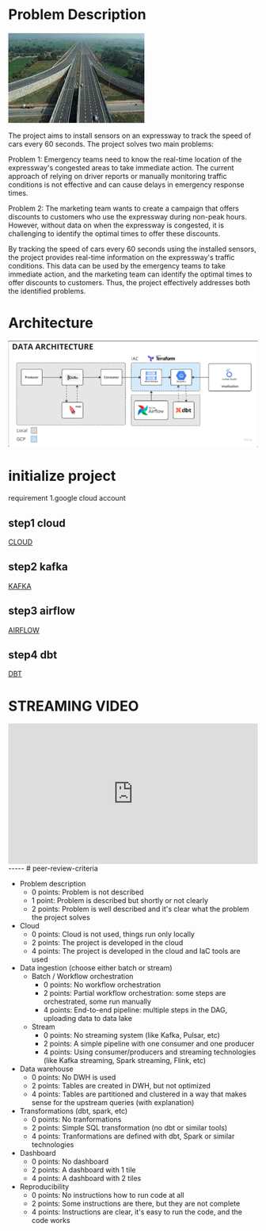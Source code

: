# Problem Description
![Alt text](images/express_way.jpeg)

The project aims to install sensors on an expressway to track the speed of cars every 60 seconds. The project solves two main problems:

Problem 1: Emergency teams need to know the real-time location of the expressway's congested areas to take immediate action. The current approach of relying on driver reports or manually monitoring traffic conditions is not effective and can cause delays in emergency response times.

Problem 2: The marketing team wants to create a campaign that offers discounts to customers who use the expressway during non-peak hours. However, without data on when the expressway is congested, it is challenging to identify the optimal times to offer these discounts.

By tracking the speed of cars every 60 seconds using the installed sensors, the project provides real-time information on the expressway's traffic conditions. This data can be used by the emergency teams to take immediate action, and the marketing team can identify the optimal times to offer discounts to customers. Thus, the project effectively addresses both the identified problems.

# Architecture
![Alt text](images/Architecture.jpg)

# initialize project
requirement
1.google cloud account

## step1 cloud
[CLOUD](https://github.com/Nattawatt/data-engineer-zoomcamp/tree/main/week_7_project/terraform)

## step2 kafka
[KAFKA](https://github.com/Nattawatt/data-engineer-zoomcamp/tree/main/week_7_project/kafka)

## step3 airflow
[AIRFLOW](https://github.com/Nattawatt/data-engineer-zoomcamp/blob/main/week_7_project/airflow)

## step4 dbt
[DBT](https://github.com/Nattawatt/data-engineer-zoomcamp/tree/main/week_7_project/dbt)


# STREAMING VIDEO
<div style="position: relative; padding-bottom: 56.25%; height: 0;"><iframe src="https://www.loom.com/embed/49418fe8ca6c47af9f627baff0bf9e21" frameborder="0" webkitallowfullscreen mozallowfullscreen allowfullscreen style="position: absolute; top: 0; left: 0; width: 100%; height: 100%;"></iframe></div>
-----
# peer-review-criteria

* Problem description
    * 0 points: Problem is not described
    * 1 point: Problem is described but shortly or not clearly 
    * 2 points: Problem is well described and it's clear what the problem the project solves
* Cloud
    * 0 points: Cloud is not used, things run only locally
    * 2 points: The project is developed in the cloud
    * 4 points: The project is developed in the cloud and IaC tools are used
* Data ingestion (choose either batch or stream)
    * Batch / Workflow orchestration
        * 0 points: No workflow orchestration
        * 2 points: Partial workflow orchestration: some steps are orchestrated, some run manually
        * 4 points: End-to-end pipeline: multiple steps in the DAG, uploading data to data lake
    * Stream
        * 0 points: No streaming system (like Kafka, Pulsar, etc)
        * 2 points: A simple pipeline with one consumer and one producer
        * 4 points: Using consumer/producers and streaming technologies (like Kafka streaming, Spark streaming, Flink, etc)
* Data warehouse
    * 0 points: No DWH is used
    * 2 points: Tables are created in DWH, but not optimized
    * 4 points: Tables are partitioned and clustered in a way that makes sense for the upstream queries (with explanation)
* Transformations (dbt, spark, etc)
    * 0 points: No tranformations
    * 2 points: Simple SQL transformation (no dbt or similar tools)
    * 4 points: Tranformations are defined with dbt, Spark or similar technologies
* Dashboard
    * 0 points: No dashboard
    * 2 points: A dashboard with 1 tile
    * 4 points: A dashboard with 2 tiles
* Reproducibility
    * 0 points: No instructions how to run code at all
    * 2 points: Some instructions are there, but they are not complete
    * 4 points: Instructions are clear, it's easy to run the code, and the code works